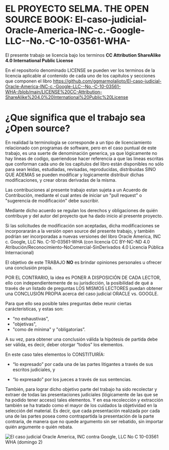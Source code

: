 # EL PROYECTO SELMA. THE OPEN SOURCE BOOK: El-caso-judicial-Oracle-America-INC-c.-Google-LLC--No.-C-10-03561-WHA-

El presente trabajo se licencia bajo los terminos **CC Attribution ShareAlike 4.0 International Public License**

En el repositorio denominado  LICENSE se pueden ver los terminos de la licencia aplicable al contenido de cada uno de los capitulos y secciones que componen el libro https://github.com/ggmarmolalioto/El-caso-judicial-Oracle-America-INC-c.-Google-LLC--No.-C-10-03561-WHA-/blob/main/LICENSE%20CC-Attribution-ShareAlike%204.0%20International%20Public%20License 

# ¿Que significa que el trabajo sea **¿Open source?**

En realidad la terminología se corresponde a un tipo de licenciamiento relacionado con programas de software, pero en el caso puntual de este trabajo, es una suerte de denominación generica, ya que lógicamente no hay líneas de codigo, queriendose hacer referencia a que las lineas escritas que conforman cada uno de los capitulos del libro están disponibles no sólo para sean leidas, estudiadas, revisadas, reproducidas, distribuidas SINO QUE ADEMAS se pueden modificar y logicamente distribuir dichas modificaciones, y crear obras derivadas de la misma. 

Las contribuciones al presente trabajo estan sujeta a un Acuerdo de Contribución, mediante el cual antes de iniciar un "pull request" o "sugerencia de modificación" debe suscribir. 

Mediante dicho acuerdo se regulan los derechos y obligaciones de quién contribuye y del autor del proyecto que ha dado inicio al presente proyecto.

Si las solicitudes de modificación son aceptadas, dicha modificaciones se incorporararán a la versión open source del presente trabajo, y también podrían ser incorporadas a nuevas versiones del libro Oracle America, INC c. Google, LLC  No. C-10-03561-WHA (con licencia CC BY-NC-ND 4.0  Atribución/Reconocimiento-NoComercial-SinDerivados 4.0 Licencia Pública Internacional) 

El objetivo de este TRABAJO **NO** es brindar opiniones personales u ofrecer una conclusión propia.

POR EL CONTRARIO, la idea es PONER A DISPOSICIÓN DE CADA LECTOR, ello con independientemente de su jurisdicción, la posibilidad de qué a través de un listado de preguntas LOS MISMOS LECTORES puedan obtener una CONCLUSIÓN PROPIA acerca del caso judicial ORACLE vs. GOOGLE.

Para que ello sea posible tales preguntas debe reunir ciertas carácteristicas, y estas son:

- “no exhaustivas", 
- "objetivas", 
- "como de mínima" y "obligatorias”.  

A su vez, para obtener una conclusión válida la hipótesis de partida debe ser válida, es decir, deber otorgar “todos” los elementos. 

En este caso tales elementos lo CONSTITUIRÍA: 

- “lo expresado” por cada una de las partes litigantes a través de sus escritos judiciales, y 

- “lo expresado” por los jueces a través de sus sentencias. 

También, para lograr dicho objetivo parte del trabajo ha sido recolectar y extraer de todas las presentaciones judiciales (lógicamente de las que se ha podido tener acceso) tales elementos. Y en esa recolección y extracción también se ha tratado como el mayor de los cuidados la objetividad en la selección del material. Es decir, que cada presentación realizada por cada una de las partes posea como contrapartida la presentación de la parte contraria, de manera que no quede argumento sin ser rebatido, sin importar quién argumente o quién rebata.


![El caso judicial Oracle America, INC contra Google, LLC No  C 10-03561 WHA (domingo 2)](https://user-images.githubusercontent.com/33959642/155196708-e6283ac8-13f1-40ba-8bab-932e42ffb131.png)

